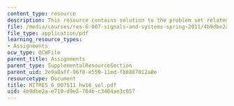 ```yaml
---
content_type: resource
description: This resource contains solution to the problem set related to sampling.
file: /media/courses/res-6-007-signals-and-systems-spring-2011/4b9dbe2ae710d9e5704bc3404ae3c057_MITRES_6_007S11_hw16_sol.pdf
file_type: application/pdf
learning_resource_types:
- Assignments
ocw_type: OCWFile
parent_title: Assignments
parent_type: SupplementalResourceSection
parent_uid: 2e9a8aff-96f8-e559-11ed-fb8887012a8e
resourcetype: Document
title: MITRES_6_007S11_hw16_sol.pdf
uid: 4b9dbe2a-e710-d9e5-704b-c3404ae3c057
---
```

